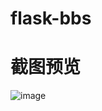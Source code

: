 # flask-bbs

# 截图预览
![image](https://github.com/bgmnbear/flask-bbs/images/XOQ_2[RHQFSCSIEJ8U44WFQ.png)
